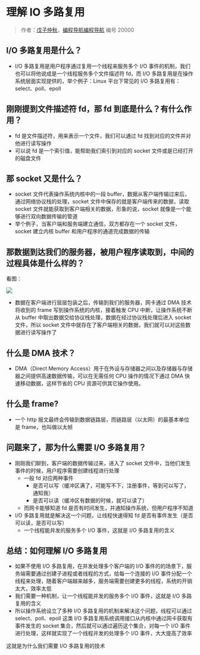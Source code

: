 # 理解 IO 多路复用

> 作者：[戊子仲秋](https://github.com/wuzizhongqiu)，[编程导航编程导航](https://wx.zsxq.com/dweb2/index/group/51122858222824) 编号 20000

## I/O 多路复用是什么？

- I/O 多路复用是用户程序通过复用一个线程来服务多个 I/O 事件的机制，我们也可以将他说成是一个线程服务多个文件描述符 fd，而 I/O 多路复用是在操作系统层面实现提供的，举个例子：Linux 平台下常见的 I/O 多路复用有：select、poll、epoll

## 刚刚提到文件描述符 fd，那 fd 到底是什么？有什么作用？

- fd 是文件描述符，用来表示一个文件，我们可以通过 fd 找到对应的文件并对他进行读写操作
- 可以说 fd 是一个索引值，能帮助我们索引到对应的 socket 文件或是已经打开的磁盘文件

## 那 socket 又是什么？

- socket 文件代表操作系统内核中的一段 buffer，数据从客户端传输过来后，通过网络协议栈的处理，socket 文件中保存的就是客户端传来的数据，读取 socket 文件就能获取到客户端相关的数据，形象的说，socket 就像是一个能够进行双向数据传输的管道
- 举个例子，当客户端和服务端建立通信，双方都存在一个 socket 文件，socket 建立内核 buffer 和用户程序的通道完成数据的传输

## 那数据到达我们的服务器，被用户程序读取到，中间的过程具体是什么样的？

看图：

![](https://pic.yupi.icu/5563/202312241537948.png)

- 数据在客户端进行层层包装之后，传输到我们的服务器，网卡通过 DMA 技术将收到的 frame 写到操作系统的内核，接着触发 CPU 中断，让操作系统不断从 buffer 中取出数据交给协议栈处理，数据在经过协议栈处理后进入 socket 文件，所以 socket 文件中就存在了客户端相关的数据，我们就可以对这些数据进行读写操作了

## 什么是 DMA 技术？

- DMA（Direct Memory Access）用于在外设与存储器之间以及存储器与存储器之间提供高速数据传输，可以在无需任何 CPU 操作的情况下通过 DMA 快速移动数据，这样节省的 CPU 资源可供其它操作使用。

## 什么是 frame?

- 一个 http 报文最终会传输到数据链路层，而链路层（以太网）的最基本单位是 frame，也叫做以太帧

## 问题来了，那为什么需要 I/O 多路复用？

- 刚刚我们聊到，客户端的数据传输过来，进入了 socket 文件中，当他们发生事件的时候，用户程序需要创建线程进行处理
  - 一般 fd 对应两种事件
    - 是否可以写（缓冲区满了，可能写不下，注册事件，等到可以写了，通知我）
    - 是否可以读（缓冲区有数据的时候，就可以读了）
  - 而网卡能够知道 fd 是否有时间发生，并通知操作系统，但用户程序不知道
- I/O 多路复用就是解决这一个问题，让线程快速得知 fd 是否有事件发生（是否可以读，是否可以写）
  - 一个线程能并发的服务多个 I/O 事件，这就是 I/O 多路复用的含义

## 总结：如何理解 I/O 多路复用

- 如果不使用 I/O 多路复用，在并发处理多个客户端的 I/O 事件的的场景下，服务端需要通过创建子进程或者线程的方式，给每一个连接的 I/O 事件分配一个线程来处理，随着客户端越来越多，服务端需要创建更多的线程，系统的开销太大，效率太低
- 我们需要一种机制，让一个线程能并发的服务多个 I/O 事件，这就是 I/O 多路复用的含义
- 所以操作系统设立了多种 I/O 多路复用的机制来解决这个问题，线程可以通过 select、poll、epoll 这类 I/O 多路复用系统调用接口从内核中通过网卡获取有事件发生的 socket 集合，然后就可以通过遍历这个集合，对每一个 I/O 事件进行处理，这样就实现了一个线程并发的处理多个 I/O 事件，大大提高了效率

这就是为什么我们需要 I/O 多路复用的技术